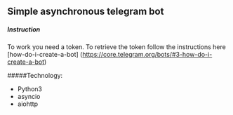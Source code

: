## Simple asynchronous telegram bot

##### Instruction
To work you need a token. To retrieve the token follow the instructions here [how-do-i-create-a-bot] (https://core.telegram.org/bots/#3-how-do-i-create-a-bot)

#####Technology:
- Python3
- asyncio
- aiohttp
